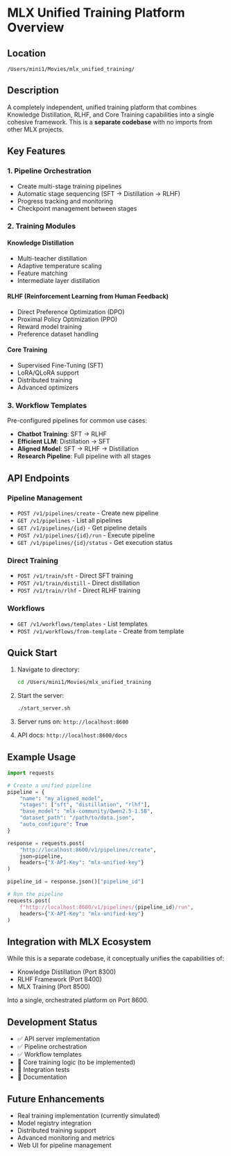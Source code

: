 # MLX Unified Training Platform Overview

## Location
`/Users/mini1/Movies/mlx_unified_training/`

## Description
A completely independent, unified training platform that combines Knowledge Distillation, RLHF, and Core Training capabilities into a single cohesive framework. This is a **separate codebase** with no imports from other MLX projects.

## Key Features

### 1. Pipeline Orchestration
- Create multi-stage training pipelines
- Automatic stage sequencing (SFT → Distillation → RLHF)
- Progress tracking and monitoring
- Checkpoint management between stages

### 2. Training Modules

#### Knowledge Distillation
- Multi-teacher distillation
- Adaptive temperature scaling
- Feature matching
- Intermediate layer distillation

#### RLHF (Reinforcement Learning from Human Feedback)
- Direct Preference Optimization (DPO)
- Proximal Policy Optimization (PPO)
- Reward model training
- Preference dataset handling

#### Core Training
- Supervised Fine-Tuning (SFT)
- LoRA/QLoRA support
- Distributed training
- Advanced optimizers

### 3. Workflow Templates
Pre-configured pipelines for common use cases:
- **Chatbot Training**: SFT → RLHF
- **Efficient LLM**: Distillation → SFT
- **Aligned Model**: SFT → RLHF → Distillation
- **Research Pipeline**: Full pipeline with all stages

## API Endpoints

### Pipeline Management
- `POST /v1/pipelines/create` - Create new pipeline
- `GET /v1/pipelines` - List all pipelines
- `GET /v1/pipelines/{id}` - Get pipeline details
- `POST /v1/pipelines/{id}/run` - Execute pipeline
- `GET /v1/pipelines/{id}/status` - Get execution status

### Direct Training
- `POST /v1/train/sft` - Direct SFT training
- `POST /v1/train/distill` - Direct distillation
- `POST /v1/train/rlhf` - Direct RLHF training

### Workflows
- `GET /v1/workflows/templates` - List templates
- `POST /v1/workflows/from-template` - Create from template

## Quick Start

1. Navigate to directory:
   ```bash
   cd /Users/mini1/Movies/mlx_unified_training
   ```

2. Start the server:
   ```bash
   ./start_server.sh
   ```

3. Server runs on: `http://localhost:8600`
4. API docs: `http://localhost:8600/docs`

## Example Usage

```python
import requests

# Create a unified pipeline
pipeline = {
    "name": "my_aligned_model",
    "stages": ["sft", "distillation", "rlhf"],
    "base_model": "mlx-community/Qwen2.5-1.5B",
    "dataset_path": "/path/to/data.json",
    "auto_configure": True
}

response = requests.post(
    "http://localhost:8600/v1/pipelines/create",
    json=pipeline,
    headers={"X-API-Key": "mlx-unified-key"}
)

pipeline_id = response.json()["pipeline_id"]

# Run the pipeline
requests.post(
    f"http://localhost:8600/v1/pipelines/{pipeline_id}/run",
    headers={"X-API-Key": "mlx-unified-key"}
)
```

## Integration with MLX Ecosystem

While this is a separate codebase, it conceptually unifies the capabilities of:
- Knowledge Distillation (Port 8300)
- RLHF Framework (Port 8400)
- MLX Training (Port 8500)

Into a single, orchestrated platform on Port 8600.

## Development Status
- ✅ API server implementation
- ✅ Pipeline orchestration
- ✅ Workflow templates
- 🚧 Core training logic (to be implemented)
- 🚧 Integration tests
- 🚧 Documentation

## Future Enhancements
- Real training implementation (currently simulated)
- Model registry integration
- Distributed training support
- Advanced monitoring and metrics
- Web UI for pipeline management